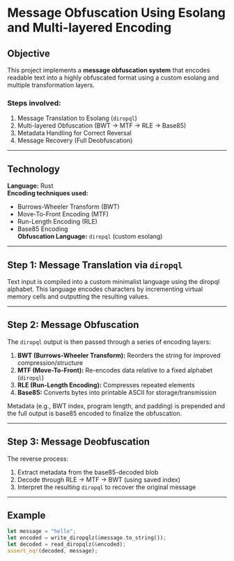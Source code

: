 # Message Obfuscation Using Esolang and Multi-layered Encoding

## Objective  
This project implements a **message obfuscation system** that encodes readable text into a highly obfuscated format using a custom esolang and multiple transformation layers.

### Steps involved:
1. Message Translation to Esolang (`diropql`)
2. Multi-layered Obfuscation (BWT → MTF → RLE → Base85)
3. Metadata Handling for Correct Reversal
4. Message Recovery (Full Deobfuscation)

---

## Technology  
**Language:** Rust  
**Encoding techniques used:**
- Burrows-Wheeler Transform (BWT)
- Move-To-Front Encoding (MTF)
- Run-Length Encoding (RLE)
- Base85 Encoding  
**Obfuscation Language:** `diropql` (custom esolang)

---

## Step 1: Message Translation via `diropql`

Text input is compiled into a custom minimalist language using the diropql alphabet. This language encodes characters by incrementing virtual memory cells and outputting the resulting values.


---

## Step 2: Message Obfuscation

The `diropql` output is then passed through a series of encoding layers:
1. **BWT (Burrows-Wheeler Transform):** Reorders the string for improved compression/structure
2. **MTF (Move-To-Front):** Re-encodes data relative to a fixed alphabet (`diropql`)
3. **RLE (Run-Length Encoding):** Compresses repeated elements
4. **Base85:** Converts bytes into printable ASCII for storage/transmission

Metadata (e.g., BWT index, program length, and padding) is prepended and the full output is base85 encoded to finalize the obfuscation.

---

## Step 3: Message Deobfuscation

The reverse process:
1. Extract metadata from the base85-decoded blob
2. Decode through RLE → MTF → BWT (using saved index)
3. Interpret the resulting `diropql` to recover the original message

---

## Example

```rust
let message = "hello";
let encoded = write_diropqlz(&message.to_string());
let decoded = read_diropqlz(&encoded);
assert_eq!(decoded, message);
